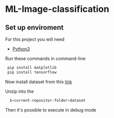 # ML-Image-classification

## Set up enviroment

For this project you will need

- [Python3](https://www.python.org/downloads/)
<!-- - [Graphviz](https://graphviz.gitlab.io/download/) -->

Run these commands in command-line

``` bash
 pip install matplotlib
 pip install tensorflow
```

Now install dataset from this [link](https://www.kaggle.com/competitions/dog-breed-identification/data)

Unzip into the

```bash
  $<current-repositor-folder>dataset
```
Then it's possible to execute in debug mode
